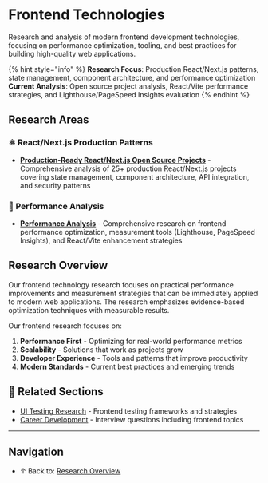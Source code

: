 # Frontend Technologies

Research and analysis of modern frontend development technologies, focusing on performance optimization, tooling, and best practices for building high-quality web applications.

{% hint style="info" %}
**Research Focus**: Production React/Next.js patterns, state management, component architecture, and performance optimization
**Current Analysis**: Open source project analysis, React/Vite performance strategies, and Lighthouse/PageSpeed Insights evaluation
{% endhint %}

## Research Areas

### ⚛️ React/Next.js Production Patterns
- **[Production-Ready React/Next.js Open Source Projects](react-nextjs-open-source-projects/README.md)** - Comprehensive analysis of 25+ production React/Next.js projects covering state management, component architecture, API integration, and security patterns

### 🚀 Performance Analysis
- **[Performance Analysis](performance-analysis/README.md)** - Comprehensive research on frontend performance optimization, measurement tools (Lighthouse, PageSpeed Insights), and React/Vite enhancement strategies

## Research Overview

Our frontend technology research focuses on practical performance improvements and measurement strategies that can be immediately applied to modern web applications. The research emphasizes evidence-based optimization techniques with measurable results.

Our frontend research focuses on:

1. **Performance First** - Optimizing for real-world performance metrics
2. **Scalability** - Solutions that work as projects grow
3. **Developer Experience** - Tools and patterns that improve productivity
4. **Modern Standards** - Current best practices and emerging trends

## 🔗 Related Sections

- [UI Testing Research](../ui-testing/README.md) - Frontend testing frameworks and strategies
- [Career Development](../career/README.md) - Interview questions including frontend topics

---

## Navigation

- ↑ Back to: [Research Overview](../README.md)
